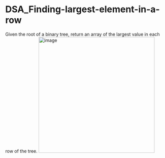 # DSA_Finding-largest-element-in-a-row
Given the root of a binary tree, return an array of the largest value in each row of the tree.
<img width="365" alt="image" src="https://github.com/Ruthvik7382/DSA_Finding-largest-element-in-a-row/assets/74092141/95a0e20c-e513-4f8c-8b68-3c4ce7fbbd19">
